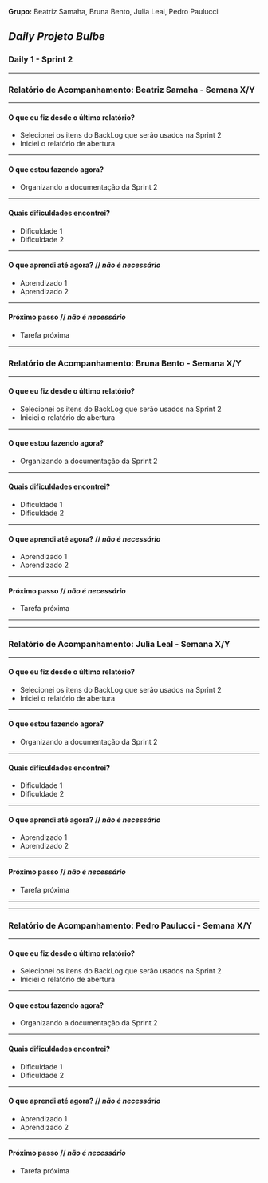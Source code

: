 **Grupo:** Beatriz Samaha, Bruna Bento, Julia Leal, Pedro Paulucci  
## *Daily Projeto Bulbe*

### Daily 1 - Sprint 2

---

### **Relatório de Acompanhamento: Beatriz Samaha - Semana X/Y**

---

#### **O que eu fiz desde o último relatório?**

- Selecionei os itens do BackLog que serão usados na Sprint 2  
- Iniciei o relatório de abertura  

---

#### **O que estou fazendo agora?**

- Organizando a documentação da Sprint 2

---

#### **Quais dificuldades encontrei?**

- Dificuldade 1  
- Dificuldade 2  

---

#### **O que aprendi até agora? //** _**não é necessário**_

- Aprendizado 1  
- Aprendizado 2  

---

#### **Próximo passo //** _**não é necessário**_

- Tarefa próxima

---





### **Relatório de Acompanhamento: Bruna Bento - Semana X/Y**

---

#### **O que eu fiz desde o último relatório?**

- Selecionei os itens do BackLog que serão usados na Sprint 2  
- Iniciei o relatório de abertura  

---

#### **O que estou fazendo agora?**

- Organizando a documentação da Sprint 2

---

#### **Quais dificuldades encontrei?**

- Dificuldade 1  
- Dificuldade 2  

---

#### **O que aprendi até agora? //** _**não é necessário**_

- Aprendizado 1  
- Aprendizado 2  

---

#### **Próximo passo //** _**não é necessário**_

- Tarefa próxima

---


-----------------------------------------------------------------------------------



### **Relatório de Acompanhamento: Julia Leal - Semana X/Y**

---

#### **O que eu fiz desde o último relatório?**

- Selecionei os itens do BackLog que serão usados na Sprint 2  
- Iniciei o relatório de abertura  

---

#### **O que estou fazendo agora?**

- Organizando a documentação da Sprint 2

---

#### **Quais dificuldades encontrei?**

- Dificuldade 1  
- Dificuldade 2  

---

#### **O que aprendi até agora? //** _**não é necessário**_

- Aprendizado 1  
- Aprendizado 2  

---

#### **Próximo passo //** _**não é necessário**_

- Tarefa próxima

---



-------------------------------------------------------------------------------------------





### **Relatório de Acompanhamento: Pedro Paulucci - Semana X/Y**

---

#### **O que eu fiz desde o último relatório?**

- Selecionei os itens do BackLog que serão usados na Sprint 2  
- Iniciei o relatório de abertura  

---

#### **O que estou fazendo agora?**

- Organizando a documentação da Sprint 2

---

#### **Quais dificuldades encontrei?**

- Dificuldade 1  
- Dificuldade 2  

---

#### **O que aprendi até agora? //** _**não é necessário**_

- Aprendizado 1  
- Aprendizado 2  

---

#### **Próximo passo //** _**não é necessário**_

- Tarefa próxima


